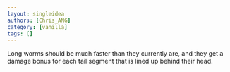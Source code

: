 ```yaml
---
layout: singleidea
authors: [Chris_ANG]
category: [vanilla]
tags: []
---
```

Long worms should be much faster than they currently are, and they get a damage bonus for each tail segment that is lined up behind their head.
